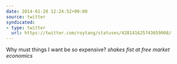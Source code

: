 ```yaml
---
date: 2014-01-28 12:24:52+00:00
source: twitter
syndicated:
- type: twitter
  url: https://twitter.com/roytang/statuses/428141625743659008/
---
```


Why must things I want be so expensive? *shakes fist at free market economics*